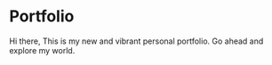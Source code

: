 # Portfolio
Hi there, 
This is my new and vibrant personal portfolio. Go ahead and explore my world.
